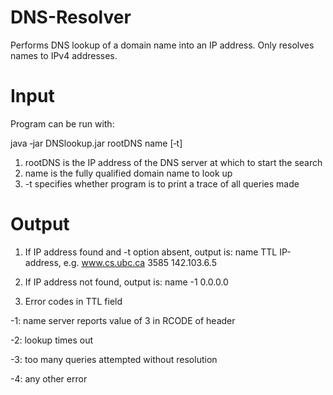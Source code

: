# DNS-Resolver
Performs DNS lookup of a domain name into an IP address. Only resolves names to IPv4 addresses.

# Input

Program can be run with:

java ‐jar DNSlookup.jar rootDNS name [‐t]

1. rootDNS is the IP address of the DNS server at which to start the search
2. name is the fully qualified domain name to look up
3. -t specifies whether program is to print a trace of all queries made

# Output

1. If IP address found and -t option absent, output is: 
name TTL IP-address, 
e.g. www.cs.ubc.ca 3585 142.103.6.5

2. If IP address not found, output is: 
name -1 0.0.0.0

3. Error codes in TTL field

-1: name server reports value of 3 in RCODE of header

-2: lookup times out

-3: too many queries attempted without resolution

-4: any other error


